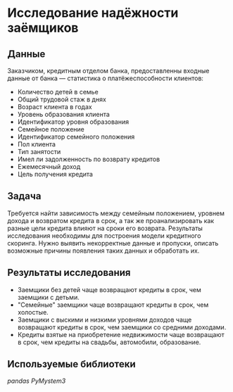 # Исследование надёжности заёмщиков

## Данные

Заказчиком, кредитным отделом банка, предоставленны входные данные от банка — статистика о платёжеспособности клиентов:
- Количество детей в семье
- Общий трудовой стаж в днях
- Возраст клиента в годах
- Уровень образования клиента
- Идентификатор уровня образования
- Семейное положение
- Идентификатор семейного положения
- Пол клиента
- Тип занятости
- Имел ли задолженность по возврату кредитов
- Ежемесячный доход
- Цель получения кредита


## Задача

Требуется найти зависимость между семейным положением, уровнем дохода и возвратом кредита в срок, а так же проанализировать как разные цели кредита влияют на сроки его возврата.
Результаты исследования необходимы для построения модели кредитного скоринга.
Нужно выявить некорректные данные и пропуски, описать возможные причины появления таких данных и обработать их.



## Результаты исследования

- Заемщики без детей чаще возвращают кредиты в срок, чем заемщики с детьми.
- "Семейные" заемщики чаще возвращают кредиты в срок, чем холостые.
- Заемщики с выскими и низкими уровнями доходов чаще возвращают кредиты в срок, чем заемщики со средними доходами.
- Кредиты взятые на приобретение недвижимости чаще возвращают в срок, чем кредиты на свадьбы, автомобили, образование.


## Используемые библиотеки

*pandas*
*PyMystem3*

